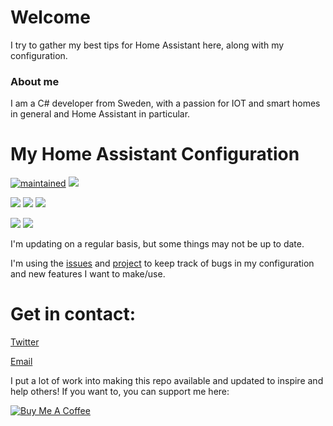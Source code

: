 # Welcome
I try to gather my best tips for Home Assistant here, along with my configuration.

### About me
I am a C# developer from Sweden, with a passion for IOT and smart homes in general and Home Assistant in particular.

# My Home Assistant Configuration

[![maintained](https://img.shields.io/maintenance/yes/2019.svg?style=popout)](#)  ![](https://img.shields.io/github/last-commit/isabellaalstrom/HomeAssistantConfiguration.svg?style=popout)

![](https://img.shields.io/github/issues-raw/isabellaalstrom/HomeAssistantConfiguration.svg?label=Open%20todos&style=popout)  ![](https://img.shields.io/github/issues-closed-raw/isabellaalstrom/HomeAssistantConfiguration.svg?colorB=green&label=Closed%20todos&style=popout)  ![](https://img.shields.io/github/issues/isabellaalstrom/HomeAssistantConfiguration/bug.svg?colorB=red&label=Bugs&style=popout)

![](https://img.shields.io/discord/330944238910963714.svg?label=Hass%20Discord&style=popout)  [![](https://img.shields.io/twitter/follow/espadrine.svg?label=Follow%20me%20on%20Twitter&style=social?style=popout)](https://twitter.com/teachingbirds)

I'm updating on a regular basis, but some things may not be up to date.

I'm using the [issues](https://github.com/isabellaalstrom/HomeAssistantConfiguration/issues) and [project](https://github.com/isabellaalstrom/HomeAssistantConfiguration/projects/1) to keep track of bugs in my configuration and new features I want to make/use.

# Get in contact:
[Twitter](https://twitter.com/teachingbirds)

[Email](mailto:isabella.alstrom@gmail.com)

I put a lot of work into making this repo available and updated to inspire and help others! If you want to, you can support me here:

<a href="https://www.buymeacoffee.com/iq1f96D" target="_blank"><img src="https://www.buymeacoffee.com/assets/img/custom_images/purple_img.png" alt="Buy Me A Coffee" style="height: auto !important;width: auto !important;" ></a>